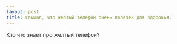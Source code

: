 ```yaml
---
layout: post 
title: Слышал, что желтый телефон очень полезен для здоровья. 
--- 
```

Кто что знает про желтый телефон?